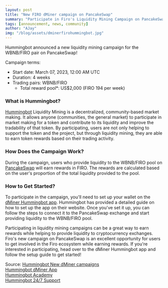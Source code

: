 ```yaml
---
layout: post
title: "New FIRO dMiner campaign on PancakeSwap"
summary: "Participate in Firo's Liquidity Mining Campaign on PancakeSwap with Hummingbot's dMiner Platform"
tags: [announcement, news, community]
author: "AJay"
img: "/blog/assets/dminerfirohummingbot.jpg"
---
```

Hummingbot announced a new liquidity mining campaign for the WBNB/FIRO pair on PancakeSwap! 

Campaign terms:  

* Start date: March 07, 2023, 12:00 AM UTC 
* Duration: 4 weeks 
* Trading pairs: WBNB/FIRO 
	* Total reward pool*: US$2,000 (FIRO 194 per week) 

### What is Hummingbot? 
[Hummingbot](https://hummingbot.org/) Liquidity Mining is a decentralized, community-based market making. It allows anyone (communities, the general market) to participate in market making for a token and contribute to its liquidity and improve the tradability of that token. By participating, users are not only helping to support the token and the project, but through liquidity mining, they are able to earn token rewards based on their trading activity.

### How Does the Campaign Work? 
During the campaign, users who provide liquidity to the WBNB/FIRO pool on [PancakeSwap](https://pancakeswap.finance/) will earn rewards in FIRO. The rewards are calculated based on the user's proportion of the total liquidity provided to the pool.

### How to Get Started? 
To participate in the campaign, you'll need to set up your wallet on the [dMiner Hummingbot app](https://dminer.hummingbot.io/). Hummingbot has provided a detailed guide on how to set up the app on their website. Once you've set it up, you can follow the steps to connect it to the PancakeSwap exchange and start providing liquidity to the WBNB/FIRO pool.  

Participating in liquidity mining campaigns can be a great way to earn rewards while helping to provide liquidity to cryptocurrency exchanges. Firo's new campaign on PancakeSwap is an excellent opportunity for users to get involved in the Firo ecosystem while earning rewards. If you're interested in participating, head over to the dMiner Hummingbot app and follow the setup guide to get started! 

Source: [Hummingbot New dMiner campaigns](https://support.hummingbot.io/hc/en-us/articles/16245946186649)  
[Hummingbot dMiner App](https://dminer.hummingbot.io/)  
[Hummingbot Academy](https://hummingbot.io/academy/)  
[Hummingbot 24/7 Support](https://discord.hummingbot.io/)  
